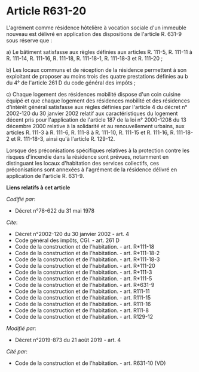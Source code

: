 # Article R631-20

L'agrément comme résidence hôtelière à vocation sociale d'un immeuble nouveau est délivré en application des dispositions de
l'article R. 631-9 sous réserve que : 

a) Le bâtiment satisfasse aux règles définies aux articles R. 111-5, R. 111-11 à R. 111-14, R. 111-16, R. 111-18, R.
111-18-1, R. 111-18-3 et R. 111-20 ; 

b) Les locaux communs et de réception de la résidence permettent à son exploitant de proposer au moins trois des quatre
prestations définies au b du 4° de l'article 261 D du code général des impôts ; 

c) Chaque logement des résidences mobilité dispose d'un coin cuisine équipé et que chaque logement des résidences mobilité et
des résidences d'intérêt général satisfasse aux règles définies par l'article 4 du décret n° 2002-120 du 30 janvier 2002
relatif aux caractéristiques du logement décent pris pour l'application de l'article 187 de la loi n° 2000-1208 du 13
décembre 2000 relative à la solidarité et au renouvellement urbains, aux articles R. 111-3 à R. 111-6, R. 111-8 à R. 111-10,
R. 111-15 et R. 111-16, R. 111-18-2 et R. 111-18-3, ainsi qu'à l'article R. 129-12. 

Lorsque des préconisations spécifiques relatives à la protection contre les risques d'incendie dans la résidence sont
prévues, notamment en distinguant les locaux d'habitation des services collectifs, ces préconisations sont annexées à
l'agrément de la résidence délivré en application de l'article R. 631-9.

**Liens relatifs à cet article**

_Codifié par_:

  - Décret n°78-622 du 31 mai 1978

_Cite_:

  - Décret n°2002-120 du 30 janvier 2002 - art. 4
  - Code général des impôts, CGI. - art. 261 D
  - Code de la construction et de l'habitation. - art. R*111-18
  - Code de la construction et de l'habitation. - art. R*111-18-2
  - Code de la construction et de l'habitation. - art. R*111-18-3
  - Code de la construction et de l'habitation. - art. R*111-20
  - Code de la construction et de l'habitation. - art. R*111-3
  - Code de la construction et de l'habitation. - art. R*111-5
  - Code de la construction et de l'habitation. - art. R*631-9
  - Code de la construction et de l'habitation. - art. R111-11
  - Code de la construction et de l'habitation. - art. R111-15
  - Code de la construction et de l'habitation. - art. R111-16
  - Code de la construction et de l'habitation. - art. R111-8
  - Code de la construction et de l'habitation. - art. R129-12

_Modifié par_:

  - Décret n°2019-873 du 21 août 2019 - art. 4

_Cité par_:

  - Code de la construction et de l'habitation. - art. R631-10 (VD)

